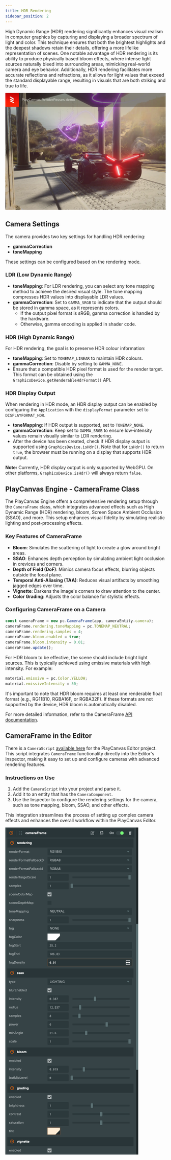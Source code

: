 ```yaml
---
title: HDR Rendering
sidebar_position: 2
---
```


High Dynamic Range (HDR) rendering significantly enhances visual realism in computer graphics by capturing and displaying a broader spectrum of light and color. This technique ensures that both the brightest highlights and the deepest shadows retain their details, offering a more lifelike representation of scenes. One notable advantage of HDR rendering is its ability to produce physically based bloom effects, where intense light sources naturally bleed into surrounding areas, mimicking real-world camera and eye behavior. Additionally, HDR rendering facilitates more accurate reflections and refractions, as it allows for light values that exceed the standard displayable range, resulting in visuals that are both striking and true to life.

![HDR](/img/user-manual/graphics/linear-workflow/hdr.webp)

## Camera Settings

The camera provides two key settings for handling HDR rendering:

- **gammaCorrection**
- **toneMapping**

These settings can be configured based on the rendering mode.

### LDR (Low Dynamic Range)

- **toneMapping**: For LDR rendering, you can select any tone mapping method to achieve the desired visual style. The tone mapping compresses HDR values into displayable LDR values.
- **gammaCorrection**: Set to `GAMMA_SRGB` to indicate that the output should be stored in gamma space, as it represents colors.
  - If the output pixel format is sRGB, gamma correction is handled by the hardware.
  - Otherwise, gamma encoding is applied in shader code.

### HDR (High Dynamic Range)

For HDR rendering, the goal is to preserve HDR colour information:

- **toneMapping**: Set to `TONEMAP_LINEAR` to maintain HDR colours.
- **gammaCorrection**: Disable by setting to `GAMMA_NONE`.
- Ensure that a compatible HDR pixel format is used for the render target. This format can be obtained using the `GraphicsDevice.getRenderableHdrFormat()` API.

### HDR Display Output

When rendering in HDR mode, an HDR display output can be enabled by configuring the `Application` with the `displayFormat` parameter set to `DISPLAYFORMAT_HDR`.

- **toneMapping**: If HDR output is supported, set to `TONEMAP_NONE`.
- **gammaCorrection**: Keep set to `GAMMA_SRGB` to ensure low-intensity values remain visually similar to LDR rendering.
- After the device has been created, check if HDR display output is supported using `GraphicsDevice.isHdr()`. Note that for `isHdr()` to return `true`, the browser must be running on a display that supports HDR output.

**Note:** Currently, HDR display output is only supported by WebGPU. On other platforms, `GraphicsDevice.isHdr()` will always return `false`.

## PlayCanvas Engine - CameraFrame Class

The PlayCanvas Engine offers a comprehensive rendering setup through the `CameraFrame` class, which integrates advanced effects such as High Dynamic Range (HDR) rendering, bloom, Screen Space Ambient Occlusion (SSAO), and more. This setup enhances visual fidelity by simulating realistic lighting and post-processing effects.

### Key Features of CameraFrame

- **Bloom**: Simulates the scattering of light to create a glow around bright areas.
- **SSAO**: Enhances depth perception by simulating ambient light occlusion in crevices and corners.
- **Depth of Field (DoF)**: Mimics camera focus effects, blurring objects outside the focal plane.
- **Temporal Anti-Aliasing (TAA)**: Reduces visual artifacts by smoothing jagged edges over time.
- **Vignette**: Darkens the image's corners to draw attention to the center.
- **Color Grading**: Adjusts the color balance for stylistic effects.

### Configuring CameraFrame on a Camera

```javascript
const cameraFrame = new pc.CameraFrame(app, cameraEntity.camera);
cameraFrame.rendering.toneMapping = pc.TONEMAP_NEUTRAL;
cameraFrame.rendering.samples = 4;
cameraFrame.bloom.enabled = true;
cameraFrame.bloom.intensity = 0.01;
cameraFrame.update();
```

For HDR bloom to be effective, the scene should include bright light sources. This is typically achieved using emissive materials with high intensity. For example:

```javascript
material.emissive = pc.Color.YELLOW;
material.emissiveIntensity = 50;
```

It's important to note that HDR bloom requires at least one renderable float format (e.g., RG11B10, RGBA16F, or RGBA32F). If these formats are not supported by the device, HDR bloom is automatically disabled.

For more detailed information, refer to the CameraFrame [API documentation](https://api.playcanvas.com/classes/Engine.CameraFrame.html).

## CameraFrame in the Editor

There is a `CameraScript` [available here](https://github.com/playcanvas/engine/blob/main/scripts/esm/camera-frame.mjs) for the PlayCanvas Editor project. This script integrates `CameraFrame` functionality directly into the Editor's Inspector, making it easy to set up and configure cameras with advanced rendering features.

### Instructions on Use

1. Add the `CameraScript` into your project and parse it.
2. Add it to an entity that has the `CameraComponent`.
3. Use the Inspector to configure the rendering settings for the camera, such as tone mapping, bloom, SSAO, and other effects.

This integration streamlines the process of setting up complex camera effects and enhances the overall workflow within the PlayCanvas Editor.

![CameraFrame Script](/img/user-manual/graphics/linear-workflow/camera-frame.png)
